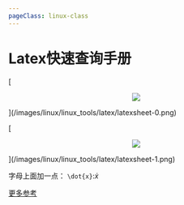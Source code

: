 ```yaml
---
pageClass: linux-class
---
```


<!--
 * @Description: 
 * @Author: Jack Huang
 * @Github: https://github.com/HuangJiaLian
 * @Date: 2019-09-21 11:59:32
 * @LastEditors: Jack Huang
 * @LastEditTime: 2019-11-04 22:11:13
 -->

# Latex快速查询手册


[<p align="center">
<img src='/images/linux/linux_tools/latex/latexsheet-0.png'>
</p>](/images/linux/linux_tools/latex/latexsheet-0.png)

[<p align="center">
<img src='/images/linux/linux_tools/latex/latexsheet-1.png'>
</p>](/images/linux/linux_tools/latex/latexsheet-1.png)

字母上面加一点： `\dot{x}`:$\dot{x}$

[更多参考](https://en.wikipedia.org/wiki/Wikipedia:LaTeX_symbols)

<Livere/>